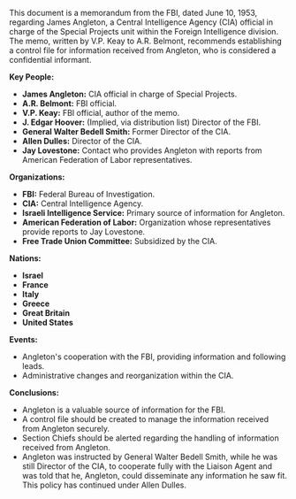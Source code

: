 This document is a memorandum from the FBI, dated June 10, 1953, regarding James Angleton, a Central Intelligence Agency (CIA) official in charge of the Special Projects unit within the Foreign Intelligence division. The memo, written by V.P. Keay to A.R. Belmont, recommends establishing a control file for information received from Angleton, who is considered a confidential informant.

**Key People:**

*   **James Angleton:** CIA official in charge of Special Projects.
*   **A.R. Belmont:** FBI official.
*   **V.P. Keay:** FBI official, author of the memo.
*   **J. Edgar Hoover:** (Implied, via distribution list) Director of the FBI.
*   **General Walter Bedell Smith:** Former Director of the CIA.
*   **Allen Dulles:** Director of the CIA.
*   **Jay Lovestone:** Contact who provides Angleton with reports from American Federation of Labor representatives.

**Organizations:**

*   **FBI:** Federal Bureau of Investigation.
*   **CIA:** Central Intelligence Agency.
*   **Israeli Intelligence Service:** Primary source of information for Angleton.
*   **American Federation of Labor:** Organization whose representatives provide reports to Jay Lovestone.
*   **Free Trade Union Committee:** Subsidized by the CIA.

**Nations:**

*   **Israel**
*   **France**
*   **Italy**
*   **Greece**
*   **Great Britain**
*   **United States**

**Events:**

*   Angleton's cooperation with the FBI, providing information and following leads.
*   Administrative changes and reorganization within the CIA.

**Conclusions:**

*   Angleton is a valuable source of information for the FBI.
*   A control file should be created to manage the information received from Angleton securely.
*   Section Chiefs should be alerted regarding the handling of information received from Angleton.
*   Angleton was instructed by General Walter Bedell Smith, while he was still Director of the CIA, to cooperate fully with the Liaison Agent and was told that he, Angleton, could disseminate any information he saw fit. This policy has continued under Allen Dulles.
